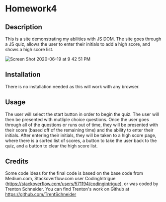 # Homework4

## Description
This is a site demonstrating my abilities with JS DOM. The site goes through a JS quiz, allows the user to enter their initials to add a high score, and shows a high score list.

![Screen Shot 2020-06-19 at 9 42 51 PM](https://user-images.githubusercontent.com/64096701/85188607-0e0f7300-b276-11ea-9dbc-9ed3f17f8519.png)

## Installation
There is no installation needed as this will work with any browser.

## Usage
The user will select the start button in order to begin the quiz. The user will then be presented with mutliple choice questions. Once the user goes through all of the questions or runs out of time, they will be presented with their score (based off of the remaining time) and the ability to enter their initials. After entering their initials, they will be taken to a high score page, where there is a sorted list of scores, a button to take the user back to the quiz, and a button to clear the high score list.

## Credits
Some code ideas for the final code is based on the base code from Medium.com,  Stackoverflow.com user CodingIntrigue (https://stackoverflow.com/users/571194/codingintrigue), or was coded by Trenton Schneider. You can find Trenton's work on Github at https://github.com/TrentSchneider

